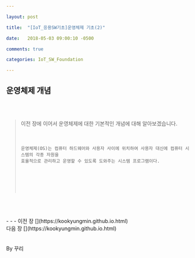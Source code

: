 ```yaml
---

layout: post

title:  "[IoT_응용SW기초]운영체제 기초(2)"

date:   2018-05-03 09:00:10 -0500

comments: true

categories: IoT_SW_Foundation

---
```


## 운영체제 개념

<br>
<br>

>이전 장에 이어서 운영체제에 대한 기본적인 개념에 대해 알아보겠습니다.
><br>
><br>
><br>
>
>```
>운영체제(OS)는 컴퓨터 하드웨어와 사용자 사이에 위치하여 사용자 대신에 컴퓨터 시스템의 각종 자원을
>효율적으로 관리하고 운영할 수 있도록 도와주는 시스템 프로그램이다.
>```
>
><br>
><br>
><br>
>
>```
>


<br>
<br>
<br>
- - -
이전 장 [](https://kookyungmin.github.io.html)
<br>
다음 장 [](https://kookyungmin.github.io.html)
<br>
<br>
<br>
By 꾸리
